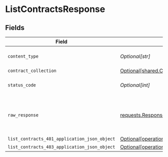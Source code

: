 # ListContractsResponse


## Fields

| Field                                                                                                                  | Type                                                                                                                   | Required                                                                                                               | Description                                                                                                            |
| ---------------------------------------------------------------------------------------------------------------------- | ---------------------------------------------------------------------------------------------------------------------- | ---------------------------------------------------------------------------------------------------------------------- | ---------------------------------------------------------------------------------------------------------------------- |
| `content_type`                                                                                                         | *Optional[str]*                                                                                                        | :heavy_check_mark:                                                                                                     | HTTP response content type for this operation                                                                          |
| `contract_collection`                                                                                                  | [Optional[shared.ContractCollection]](undefined/models/shared/contractcollection.md)                                   | :heavy_minus_sign:                                                                                                     | OK                                                                                                                     |
| `status_code`                                                                                                          | *Optional[int]*                                                                                                        | :heavy_check_mark:                                                                                                     | HTTP response status code for this operation                                                                           |
| `raw_response`                                                                                                         | [requests.Response](https://requests.readthedocs.io/en/latest/api/#requests.Response)                                  | :heavy_minus_sign:                                                                                                     | Raw HTTP response; suitable for custom response parsing                                                                |
| `list_contracts_401_application_json_object`                                                                           | [Optional[operations.ListContracts401ApplicationJSON]](undefined/models/operations/listcontracts401applicationjson.md) | :heavy_minus_sign:                                                                                                     | Unauthenticated                                                                                                        |
| `list_contracts_403_application_json_object`                                                                           | [Optional[operations.ListContracts403ApplicationJSON]](undefined/models/operations/listcontracts403applicationjson.md) | :heavy_minus_sign:                                                                                                     | Forbidden                                                                                                              |